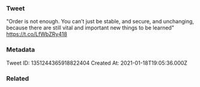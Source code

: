 ### Tweet
"Order is not enough. You can’t just be stable, and secure, and unchanging, because there are still vital and important new things to be learned" https://t.co/LfWbZRy418

### Metadata
Tweet ID: 1351244365918822404
Created At: 2021-01-18T19:05:36.000Z

### Related

